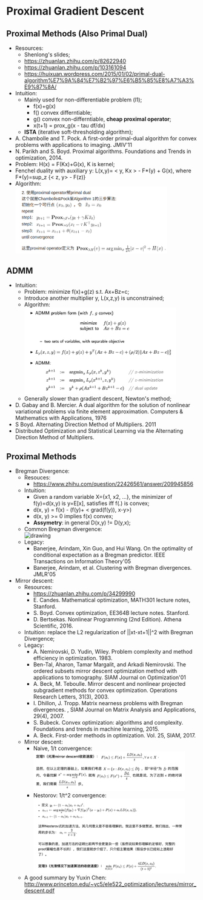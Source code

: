 # Proximal Gradient Descent

## Proximal Methods (Also Primal Dual)
- Resources:
	- Shenlong's slides;
	- https://zhuanlan.zhihu.com/p/82622940
	- https://zhuanlan.zhihu.com/p/103161094
	- https://huixuan.wordpress.com/2015/01/02/primal-dual-algorithm%E7%9A%84%E7%B2%97%E6%B5%85%E8%A7%A3%E9%87%8A/
- Intuition:
	- Mainly used for non-differentiable problem (l1);
		- f(x)+g(x)
		- f() convex differntiable;
		- g() convex non-differntiable, **cheap proximal operator**;
		- x(t+1) = prox_g(x - tau df/dx)
	- **ISTA** (iterative soft-thresholding algorithm);
- A. Chambolle and T. Pock. A first-order primal-dual algorithm for convex problems with applications to imaging. JMIV'11
- N. Parikh and S. Boyd. Proximal algorithms. Foundations and Trends in optimization, 2014.
- Problem: H(x) = F(Kx)+G(x), K is kernel;
- Fenchel duality with auxiliary y: L(x,y)= < y, Kx > - F\*(y) + G(x), where F\*(y)=sup_z {< z, y> - F(z)}
- Algorithm:\
	<img src="/Optimization/images/dual/primal-dual.png" alt="drawing" width="400"/>

## ADMM
- Intuition:
	- Problem: minimize f(x)+g(z) s.t. Ax+Bz=c;
	- Introduce another multiplier y, L(x,z,y) is unconstrained;
	- Algorithm:\
		<img src="/Optimization/images/dual/admm.png" alt="drawing" width="400"/>
	- Generally slower than gradient descent, Newton's method;
- D. Gabay and B. Mercier. A dual algorithm for the solution of nonlinear variational problems via finite element approximation. Computers & Mathematics with Applications, 1976
- S Boyd. Alternating Direction Method of Multipliers. 2011
- Distributed Optimization and Statistical Learning via the Alternating Direction Method of Multipliers. 

## Proximal Methods
- Bregman Divergence:
	- Resouces:
		- https://www.zhihu.com/question/22426561/answer/209945856
	- Intuition:
		- Given a random variable X={x1, x2, ...}, the minimizer of f(y)=d(x,y) is y=E[x], satisfies iff f(.) is convex;
		- d(x, y) = f(x) - (f(y)+ < grad(f(y)), x-y>)
		- d(x, y) >= 0 implies f(x) convex;
		- **Assymetry**: in general D(x,y) != D(y,x);
	- Common Bregman divergence:\
		<img src="/Optimization/images/distance/bregman.png" alt="drawing" width="400"/>
	- Legacy:
		- Banerjee, Arindam, Xin Guo, and Hui Wang. On the optimality of conditional expectation as a Bregman predictor. IEEE Transactions on Information Theory'05
		- Banerjee, Arindam, et al. Clustering with Bregman divergences. JMLR'05
- Mirror descent:
	- Resources:
		- https://zhuanlan.zhihu.com/p/34299990
		- E. Candes. Mathematical optimization, MATH301 lecture notes, Stanford.
		- S. Boyd. Convex optimization, EE364B lecture notes. Stanford.
		- D. Bertsekas. Nonlinear Programming (2nd Edition). Athena Scientific, 2016.
	- Intuition: replace the L2 regularization of ||xt-xt+1||^2 with Bregman Divergence;
	- Legacy:
		- A. Nemirovski, D. Yudin, Wiley. Problem complexity and method efficiency in optimization.  1983.
		- Ben-Tal, Aharon, Tamar Margalit, and Arkadi Nemirovski. The ordered subsets mirror descent optimization method with applications to tomography. SIAM Journal on Optimization'01
		- A. Beck, M. Teboulle. Mirror descent and nonlinear projected subgradient methods for convex optimization. Operations Research Letters, 31(3), 2003.
		- I. Dhillon, J. Tropp. Matrix nearness problems with Bregman divergences. , SIAM Journal on Matrix Analysis and Applications, 29(4), 2007.
		- S. Bubeck. Convex optimization: algorithms and complexity. Foundations and trends in machine learning, 2015.
		- A. Beck. First-order methods in optimization. Vol. 25, SIAM, 2017.
	- Mirror descent:
		- Naive, 1/t convergence:\
			<img src="/Optimization/images/distance/mirror-1.png" alt="drawing" width="400"/>
		- Nestorov: 1/t^2 convergence:\
			<img src="/Optimization/images/distance/mirror-2.png" alt="drawing" width="400"/>
	- A good summary by Yuxin Chen: http://www.princeton.edu/~yc5/ele522_optimization/lectures/mirror_descent.pdf
